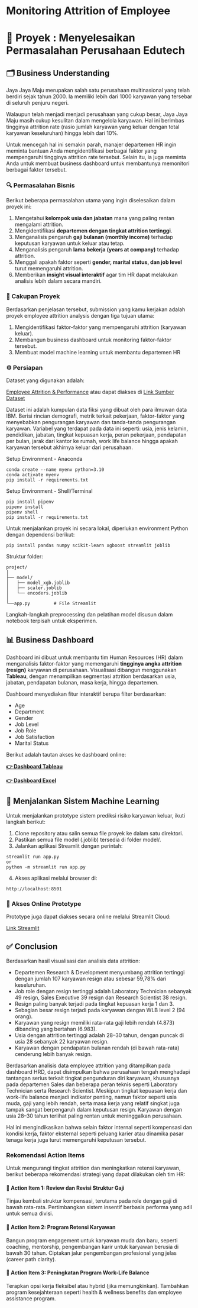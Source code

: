 # Monitoring Attrition of Employee

# 🔰 Proyek : Menyelesaikan Permasalahan Perusahaan Edutech

## 🗂️ Business Understanding

Jaya Jaya Maju merupakan salah satu perusahaan multinasional yang telah berdiri sejak tahun 2000. Ia memiliki lebih dari 1000 karyawan yang tersebar di seluruh penjuru negeri. 

Walaupun telah menjadi menjadi perusahaan yang cukup besar, Jaya Jaya Maju masih cukup kesulitan dalam mengelola karyawan. Hal ini berimbas tingginya attrition rate (rasio jumlah karyawan yang keluar dengan total karyawan keseluruhan) hingga lebih dari 10%.

Untuk mencegah hal ini semakin parah, manajer departemen HR ingin meminta bantuan Anda mengidentifikasi berbagai faktor yang mempengaruhi tingginya attrition rate tersebut. Selain itu, ia juga meminta Anda untuk membuat business dashboard untuk membantunya memonitori berbagai faktor tersebut.

### 🔍 Permasalahan Bisnis

Berikut beberapa permasalahan utama yang ingin diselesaikan dalam proyek ini:

1. Mengetahui **kelompok usia dan jabatan** mana yang paling rentan mengalami attrition.
2. Mengidentifikasi **departemen dengan tingkat attrition tertinggi**.
3. Menganalisis pengaruh **gaji bulanan (monthly income)** terhadap keputusan karyawan untuk keluar atau tetap.
4. Menganalisis pengaruh **lama bekerja (years at company)** terhadap attrition.
5. Menggali apakah faktor seperti **gender, marital status, dan job level** turut memengaruhi attrition.
6. Memberikan **insight visual interaktif** agar tim HR dapat melakukan analisis lebih dalam secara mandiri.

### 📌 Cakupan Proyek

Berdasarkan penjelasan tersebut, submission yang kamu kerjakan adalah proyek employee attrition analysis dengan tiga tujuan utama:
1. Mengidentifikasi faktor-faktor yang mempengaruhi attrition (karyawan keluar).
2. Membangun business dashboard untuk monitoring faktor-faktor tersebut.
3. Membuat model machine learning untuk membantu departemen HR
   
### ⚙️ Persiapan

Dataset yang digunakan adalah:

[Employee Attrition & Performance](https://github.com/dicodingacademy/dicoding_dataset/blob/main/employee/employee_data.csv) atau dapat diakses di [Link Sumber Dataset](https://www.ibm.com/communities/analytics/watson-analytics-blog/watson-analytics-use-case-for-hr-retaining-valuable-employees/)

Dataset ini adalah kumpulan data fiksi yang dibuat oleh para ilmuwan data IBM. Berisi rincian demografi, metrik terkait pekerjaan, faktor-faktor yang menyebabkan pengurangan karyawan dan tanda-tanda pengurangan karyawan. Variabel yang terdapat pada data ini seperti: usia, jenis kelamin, pendidikan, jabatan, tingkat kepuasan kerja, peran pekerjaan, pendapatan per bulan, jarak dari kantor ke rumah, work life balance hingga apakah karyawan tersebut akhirnya keluar dari perusahaan.


Setup Environment - Anaconda
```
conda create --name myenv python=3.10
conda activate myenv
pip install -r requirements.txt
```
Setup Environment - Shell/Terminal
```
pip install pipenv
pipenv install
pipenv shell
pip install -r requirements.txt
```
Untuk menjalankan proyek ini secara lokal, diperlukan environment Python dengan dependensi berikut:
```
pip install pandas numpy scikit-learn xgboost streamlit joblib
```
Struktur folder:
```
project/
│
├── model/
│   ├── model_xgb.joblib
│   ├── scaler.joblib
│   └── encoders.joblib
│
└──app.py         # File Streamlit
```
Langkah-langkah preprocessing dan pelatihan model disusun dalam notebook terpisah untuk eksperimen.

## 📊 Business Dashboard

Dashboard ini dibuat untuk membantu tim Human Resources (HR) dalam menganalisis faktor-faktor yang memengaruhi **tingginya angka attrition (resign)** karyawan di perusahaan. Visualisasi dibangun menggunakan **Tableau**, dengan menampilkan segmentasi attrition berdasarkan usia, jabatan, pendapatan bulanan, masa kerja, hingga departemen.

Dashboard menyediakan fitur interaktif berupa filter berdasarkan:
- Age
- Department
- Gender
- Job Level
- Job Role
- Job Satisfaction
- Marital Status

Berikut adalah tautan akses ke dashboard online:

**[👉 Dashboard Tableau](https://public.tableau.com/views/HRD_17470193340890/Dashboard1?:language=en-US&publish=yes&:sid=&:redirect=auth&:display_count=n&:origin=viz_share_link)**

**[👉 Dashboard Excel](https://1drv.ms/x/c/4e45fb364fb39f66/EY04y1-nUJ5Kv3--sDNhgCgBcRmxo-XTZ_dLDICGB2oIVw?e=fClJVu)**


## 🚀 Menjalankan Sistem Machine Learning
Untuk menjalankan prototype sistem prediksi risiko karyawan keluar, ikuti langkah berikut:
1. Clone repository atau salin semua file proyek ke dalam satu direktori.
2. Pastikan semua file model (.joblib) tersedia di folder model/.
3. Jalankan aplikasi Streamlit dengan perintah:
```
streamlit run app.py
or
python -m streamlit run app.py
```
4. Akses aplikasi melalui browser di:
```
http://localhost:8501
```
### 🔗 Akses Online Prototype

Prototype juga dapat diakses secara online melalui Streamlit Cloud:

[Link Streamlit](https://prediction-employee-attrition.streamlit.app/)

## ✅ Conclusion

Berdasarkan hasil visualisasi dan analisis data attrition:

- Departemen Research & Development menyumbang attrition tertinggi dengan jumlah 107 karyawan resign atau sebesar 59,78% dari keseluruhan.
- Job role dengan resign tertinggi adalah Laboratory Technician sebanyak 49 resign, Sales Executive 39 resign dan Research Scientist 38 resign.
- Resign paling banyak terjadi pada tingkat kepuasan kerja 1 dan 3.
- Sebagian besar resign terjadi pada karyawan dengan WLB level 2 (94 orang).
- Karyawan yang resign memiliki rata-rata gaji lebih rendah (4.873) dibanding yang bertahan (6.983).
- Usia dengan attrition tertinggi adalah 28–30 tahun, dengan puncak di usia 28 sebanyak 22 karyawan resign.
- Karyawan dengan pendapatan bulanan rendah (di bawah rata-rata) cenderung lebih banyak resign.

Berdasarkan analisis data employee attrition yang ditampilkan pada dashboard HRD, dapat disimpulkan bahwa perusahaan tengah menghadapi tantangan serius terkait tingkat pengunduran diri karyawan, khususnya pada departemen Sales dan beberapa peran teknis seperti Laboratory Technician serta Research Scientist. Meskipun tingkat kepuasan kerja dan work-life balance menjadi indikator penting, namun faktor seperti usia muda, gaji yang lebih rendah, serta masa kerja yang relatif singkat juga tampak sangat berpengaruh dalam keputusan resign. Karyawan dengan usia 28–30 tahun terlihat paling rentan untuk meninggalkan perusahaan.

Hal ini mengindikasikan bahwa selain faktor internal seperti kompensasi dan kondisi kerja, faktor eksternal seperti peluang karier atau dinamika pasar tenaga kerja juga turut memengaruhi keputusan tersebut.


### Rekomendasi Action Items

Untuk mengurangi tingkat attrition dan meningkatkan retensi karyawan, berikut beberapa rekomendasi strategi yang dapat dilakukan oleh tim HR:

#### 🎯 Action Item 1: Review dan Revisi Struktur Gaji
Tinjau kembali struktur kompensasi, terutama pada role dengan gaji di bawah rata-rata. Pertimbangkan sistem insentif berbasis performa yang adil untuk semua divisi.

#### 🎯 Action Item 2: Program Retensi Karyawan
Bangun program engagement untuk karyawan muda dan baru, seperti coaching, mentorship, pengembangan karir untuk karyawan berusia di bawah 30 tahun. Ciptakan jalur pengembangan profesional yang jelas (career path clarity).

#### 🎯 Action Item 3: Peningkatan Program Work-Life Balance
Terapkan opsi kerja fleksibel atau hybrid (jika memungkinkan). Tambahkan program kesejahteraan seperti health & wellness benefits dan employee assistance program.

